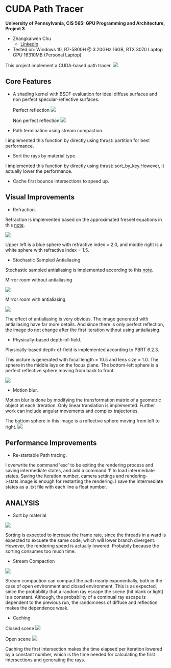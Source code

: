 CUDA Path Tracer
================

**University of Pennsylvania, CIS 565: GPU Programming and Architecture, Project 3**

* Zhangkaiwen Chu
  * [LinkedIn](https://www.linkedin.com/in/zhangkaiwen-chu-b53060225/)
* Tested on: Windows 10, R7-5800H @ 3.20GHz 16GB, RTX 3070 Laptop GPU 16310MB (Personal Laptop)

This project implement a CUDA-based path tracer.
![](img/result.png)

## Core Features
* A shading kernel with BSDF evaluation for ideal diffuse surfaces and non perfect specular-reflective surfaces.

  Perfect reflection
  ![](img/perfect.png)

  Non perfect reflection
  ![](img/nonperfect.png)


* Path termination using stream compaction.

I implemented this function by directly using thrust::partition for best performance.

* Sort the rays by material type.

I implemented this function by directly using thrust::sort_by_key.However, it actually lower the performance.

* Cache first bounce intersections to speed up. 


## Visual Improvements
* Refraction.

Refraction is implemented based on the approximated fresnel equations in this [note](http://psgraphics.blogspot.com/2020/03/fresnel-equations-schlick-approximation.html). 

![](img/refraction.png)

Upper left is a blue sphere with refractive index = 2.0, and middle right is a white sphere with refractive index = 1.5.


* Stochastic Sampled Antialiasing.

Stochastic sampled antialiasing is implemented according to this [note](http://paulbourke.net/miscellaneous/raytracing/).

Mirror room without antialiasing

![](img/mirror_box_origin.png)

Mirror room with antialiasing

![](img/mirror_box_anti.png)

The effect of antialiasing is very obvious. The image generated with antialiasing have far more details. And since there is only perfect reflection, the image do not change after the first iteration without using antialiasing.

* Physically-based depth-of-field.

Physically-based depth-of-field is implemented according to PBRT 6.2.3.

This picture is generated with focal length = 10.5 and lens size = 1.0. The sphere in the middle lays on the focus plane. The bottom-left sphere is a perfect reflective sphere moving from back to front.

![](img/dof%2Bmotion.png)


* Motion blur.

Motion blur is done by modifying the transformation matrix of a geometric object at each itreration. Only linear translation is implemented. Further work can include angular movements and complex trajectories.

The bottom sphere in this image is a reflective sphere moving from left to right.
![](img/motion.png)

## Performance Improvements
* Re-startable Path tracing.

I overwrite the command 'esc' to be exiting the rendering process and saving intermediate states, and add a command 'l' to load intermediate states. Saving the iteration number, camera settings and rendering->stats.image is enough for restarting the rendering. I save the intermediate states as a .txt file with each line a float number.  

## ANALYSIS

* Sort by material

![](img/1.png)

Sorting is expected to increase the frame rate, since the threads in a ward is expected to excuete the same code, which will lower branch divergent. However, the rendering speed is actually lowered. Probabily because the sorting consumes too much time.

* Stream Compaction 

![](img/2.png)

Stream compaction can compact the path nearly exponentially, both in the case of open environment and closed environment. This is as expected, since the probability that a random ray escape the scene (hit blank or light) is a constant. Although, the probability of a continual ray escape is dependent to the previous run, the randomness of diffuse and reflection makes the dependence weak.


* Caching

Closed scene
![](img/3.png)

Open scene
![](img/4.png)


Caching the first intersection makes the time elapsed per iteration lowered by a constant number, which is the time needed for calculating the first intersections and generating the rays.

